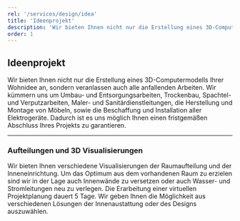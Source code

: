 ```yaml
---
rel: '/services/design/idea'
title: 'Ideenprojekt'
description: 'Wir bieten Ihnen nicht nur die Erstellung eines 3D-Computermodells Ihrer Wohnidee an,  sondern veranlassen auch alle anfallenden Arbeiten. Wir kümmern uns um Umbau- und Entsorgungsarbeiten, Trockenbau, Spachtel- und Verputzarbeiten,  Maler- und Sanitärdienstleitungen, die Herstellung und Montage von Möbeln, sowie die Beschaffung und Installation aller Elektrogeräte.  Dadurch ist es uns möglich Ihnen einen fristgemäßen Abschluss Ihres Projekts zu garantieren.'
order: 1
---
```

## **Ideenprojekt**
Wir bieten Ihnen nicht nur die Erstellung eines 3D-Computermodells Ihrer Wohnidee an, sondern veranlassen auch alle anfallenden Arbeiten. Wir kümmern uns um Umbau- und Entsorgungsarbeiten, Trockenbau, Spachtel- und Verputzarbeiten,  Maler- und Sanitärdienstleitungen, die Herstellung und Montage von Möbeln, sowie die Beschaffung und Installation aller Elektrogeräte.  Dadurch ist es uns möglich Ihnen einen fristgemäßen Abschluss Ihres Projekts zu garantieren.

- - -

### Aufteilungen und 3D Visualisierungen
Wir bieten Ihnen verschiedene Visualisierungen der Raumaufteilung und der Inneneinrichtung. Um das Optimum aus dem vorhandenen Raum zu erzielen sind wir in der Lage auch Innenwände zu versetzen oder auch Wasser- und Stromleitungen neu zu verlegen. 
Die Erarbeitung einer virtuellen Projektplanung dauert 5 Tage. Wir geben Ihnen die Möglichkeit aus verschiedenen Lösungen der Innenaustattung oder des Designs auszuwählen.
